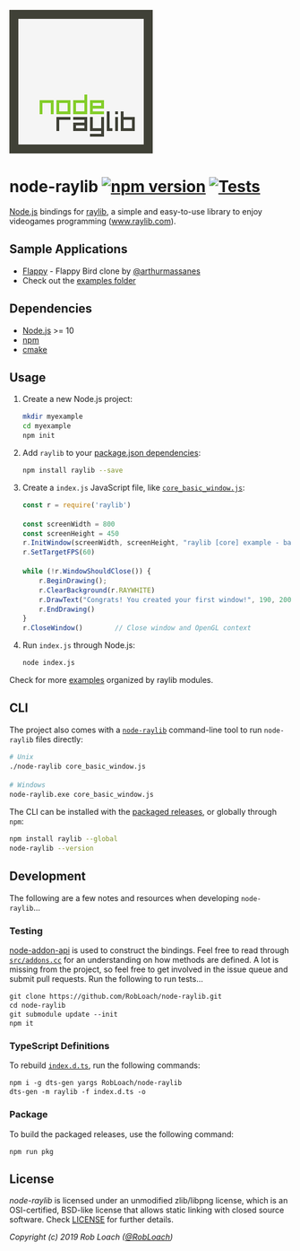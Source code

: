 ![node-raylib Logo](logo/raylib-node_256x256.png)

# node-raylib [![npm version](http://img.shields.io/npm/v/raylib.svg)](https://npmjs.org/package/raylib "View this project on npm") [![Tests](https://github.com/RobLoach/node-raylib/workflows/Tests/badge.svg)](https://github.com/RobLoach/node-raylib/actions?query=workflow%3ATests+branch%3Amaster "See automated test status on GitHub Actions")

[Node.js](https://nodejs.org) bindings for [raylib](https://www.raylib.com/), a simple and easy-to-use library to enjoy videogames programming (www.raylib.com).

## Sample Applications

- [Flappy](https://github.com/arthurmassanes/flappy) - Flappy Bird clone by [@arthurmassanes](https://github.com/arthurmassanes)
- Check out the [examples folder](examples)

## Dependencies

- [Node.js](https://nodejs.org) >= 10
- [npm](https://www.npmjs.com)
- [cmake](https://cmake.org)

## Usage

1. Create a new Node.js project:
    ``` bash
    mkdir myexample
    cd myexample
    npm init
    ```

2. Add `raylib` to your [package.json dependencies](https://docs.npmjs.com/files/package.json#dependencies):
    ``` bash
    npm install raylib --save
    ```

3. Create a `index.js` JavaScript file, like [`core_basic_window.js`](examples/core/core_basic_window.js):
    ``` javascript
    const r = require('raylib')

    const screenWidth = 800
    const screenHeight = 450
    r.InitWindow(screenWidth, screenHeight, "raylib [core] example - basic window")
    r.SetTargetFPS(60)

    while (!r.WindowShouldClose()) {
        r.BeginDrawing();
        r.ClearBackground(r.RAYWHITE)
        r.DrawText("Congrats! You created your first window!", 190, 200, 20, r.LIGHTGRAY)
        r.EndDrawing()
    }
    r.CloseWindow()        // Close window and OpenGL context
    ```

4. Run `index.js` through Node.js:
    ``` bash
    node index.js
    ```

Check for more [examples](examples) organized by raylib modules.

## CLI

The project also comes with a [`node-raylib`](https://github.com/RobLoach/node-raylib/blob/master/bin/node-raylib) command-line tool to run `node-raylib` files directly:

``` bash
# Unix
./node-raylib core_basic_window.js

# Windows
node-raylib.exe core_basic_window.js
```

The CLI can be installed with the [packaged releases](https://github.com/RobLoach/node-raylib/releases), or globally through `npm`:

``` bash
npm install raylib --global
node-raylib --version
```

## Development

The following are a few notes and resources when developing `node-raylib`...

### Testing

[node-addon-api](https://github.com/nodejs/node-addon-api) is used to construct the bindings. Feel free to read through [`src/addons.cc`](src/addons.cc) for an understanding on how methods are defined. A lot is missing from the project, so feel free to get involved in the issue queue and submit pull requests. Run the following to run tests...

```
git clone https://github.com/RobLoach/node-raylib.git
cd node-raylib
git submodule update --init
npm it
```

### TypeScript Definitions

To rebuild [`index.d.ts`](index.d.ts), run the following commands:

```
npm i -g dts-gen yargs RobLoach/node-raylib
dts-gen -m raylib -f index.d.ts -o
```

### Package

To build the packaged releases, use the following command:

```
npm run pkg
```

## License

*node-raylib* is licensed under an unmodified zlib/libpng license, which is an OSI-certified,
BSD-like license that allows static linking with closed source software. Check [LICENSE](LICENSE) for further details.

*Copyright (c) 2019 Rob Loach ([@RobLoach](https://twitter.com/RobLoach))*
